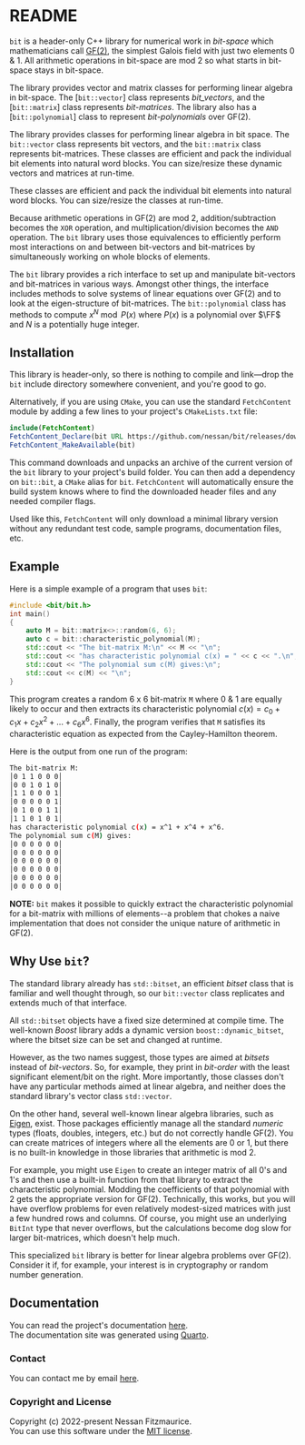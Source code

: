 # README

`bit` is a header-only C++ library for numerical work in _bit-space_ which mathematicians call [GF(2)](https://en.wikipedia.org/wiki/Finite_field), the simplest Galois field with just two elements 0 & 1. All arithmetic operations in bit-space are mod 2 so what starts in bit-space stays in bit-space.

The library provides vector and matrix classes for performing linear algebra in bit-space. The [`bit::vector`] class represents _bit_vectors_, and the [`bit::matrix`] class represents _bit-matrices_. The library also has a [`bit::polynomial`] class to represent _bit-polynomials_ over GF(2).

The library provides classes for performing linear algebra in bit space. The `bit::vector` class represents bit vectors, and the `bit::matrix` class represents bit-matrices. These classes are efficient and pack the individual bit elements into natural word blocks. You can size/resize these dynamic vectors and matrices at run-time.

These classes are efficient and pack the individual bit elements into natural word blocks. You can size/resize the classes at run-time.

Because arithmetic operations in GF(2) are mod 2, addition/subtraction becomes the `XOR` operation, and multiplication/division becomes the `AND` operation. The `bit` library uses those equivalences to efficiently perform most interactions on and between bit-vectors and bit-matrices by simultaneously working on whole blocks of elements.

The `bit` library provides a rich interface to set up and manipulate bit-vectors and bit-matrices in various ways. Amongst other things, the interface includes methods to solve systems of linear equations over GF(2) and to look at the eigen-structure of bit-matrices. The `bit::polynomial` class has methods to compute $x^N\bmod{P(x)}$ where $P(x)$ is a polynomial over $\FF$ and $N$ is a potentially huge integer.

## Installation

This library is header-only, so there is nothing to compile and link—drop the `bit` include directory somewhere convenient, and you're good to go.

Alternatively, if you are using `CMake`, you can use the standard `FetchContent` module by adding a few lines to your project's `CMakeLists.txt` file:

```cmake
include(FetchContent)
FetchContent_Declare(bit URL https://github.com/nessan/bit/releases/download/current/bit.zip)
FetchContent_MakeAvailable(bit)
```

This command downloads and unpacks an archive of the current version of the `bit` library to your project's build folder. You can then add a dependency on `bit::bit`, a `CMake` alias for `bit`. `FetchContent` will automatically ensure the build system knows where to find the downloaded header files and any needed compiler flags.

Used like this, `FetchContent` will only download a minimal library version without any redundant test code, sample programs, documentation files, etc.

## Example

Here is a simple example of a program that uses `bit`:

```cpp
#include <bit/bit.h>
int main()
{
    auto M = bit::matrix<>::random(6, 6);
    auto c = bit::characteristic_polynomial(M);
    std::cout << "The bit-matrix M:\n" << M << "\n";
    std::cout << "has characteristic polynomial c(x) = " << c << ".\n";
    std::cout << "The polynomial sum c(M) gives:\n";
    std::cout << c(M) << "\n";
}
```

This program creates a random 6 x 6 bit-matrix `M` where 0 & 1 are equally likely to occur and then extracts its characteristic polynomial $c(x) = c_0 + c_1 x + c_2 x^2 + ... + c_6 x^6$. Finally, the program verifies that `M` satisfies its characteristic equation as expected from the Cayley-Hamilton theorem.

Here is the output from one run of the program:

```sh
The bit-matrix M:
│0 1 1 0 0 0│
│0 0 1 0 1 0│
│1 1 0 0 0 1│
│0 0 0 0 0 1│
│0 1 0 0 1 1│
│1 1 0 1 0 1│
has characteristic polynomial c(x) = x^1 + x^4 + x^6.
The polynomial sum c(M) gives:
│0 0 0 0 0 0│
│0 0 0 0 0 0│
│0 0 0 0 0 0│
│0 0 0 0 0 0│
│0 0 0 0 0 0│
│0 0 0 0 0 0│
```

**NOTE:** `bit` makes it possible to quickly extract the characteristic polynomial for a bit-matrix with millions of elements--​a problem that chokes a naive implementation that does not consider the unique nature of arithmetic in GF(2).

## Why Use `bit`?

The standard library already has `std::bitset`, an efficient _bitset_ class that is familiar and well thought through, so our `bit::vector` class replicates and extends much of that interface.

All `std::bitset` objects have a fixed size determined at compile time. The well-known _Boost_ library adds a dynamic version `boost::dynamic_bitset`, where the bitset size can be set and changed at runtime.

However, as the two names suggest, those types are aimed at _bitsets_ instead of _bit-vectors_. So, for example, they print in _bit-order_ with the least significant element/bit on the right. More importantly, those classes don't have any particular methods aimed at linear algebra, and neither does the standard library's vector class `std::vector`.

On the other hand, several well-known linear algebra libraries, such as [Eigen](https://eigen.tuxfamily.org/overview.php?title=Main_Page), exist. Those packages efficiently manage all the standard _numeric_ types (floats, doubles, integers, etc.) but do not correctly handle GF(2). You can create matrices of integers where all the elements are 0 or 1, but there is no built-in knowledge in those libraries that arithmetic is mod 2.

For example, you might use `Eigen` to create an integer matrix of all 0's and 1's and then use a built-in function from that library to extract the characteristic polynomial. Modding the coefficients of that polynomial with 2 gets the appropriate version for GF(2). Technically, this works, but you will have overflow problems for even relatively modest-sized matrices with just a few hundred rows and columns. Of course, you might use an underlying `BitInt` type that never overflows, but the calculations become dog slow for larger bit-matrices, which doesn't help much.

This specialized `bit` library is better for linear algebra problems over GF(2). Consider it if, for example, your interest is in cryptography or random number generation.

## Documentation

You can read the project's documentation [here](https://nessan.github.io/bit/). \
The documentation site was generated using [Quarto](https://quarto.org).

### Contact

You can contact me by email [here](mailto:nzznfitz+gh@icloud.com).

### Copyright and License

Copyright (c) 2022-present Nessan Fitzmaurice. \
You can use this software under the [MIT license](https://opensource.org/license/mit).
